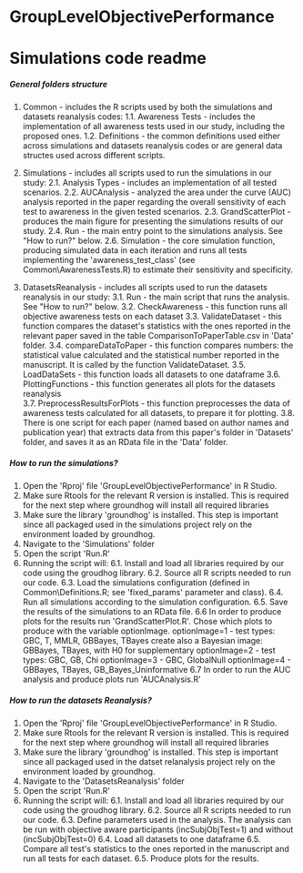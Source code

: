 # GroupLevelObjectivePerformance

# Simulations code readme

##### General folders structure

1. Common - includes the R scripts used by both the simulations and datasets reanalysis codes:
1.1. Awareness Tests - includes the implementation of all awareness tests used in our study, including the proposed ones.
1.2. Definitions - the common definitions used either across simulations and datasets reanalysis codes or are general data structes used across different scripts. 

2. Simulations - includes all scripts used to run the simulations in our study:
2.1. Analysis Types - includes an implementation of all tested scenarios.
2.2. AUCAnalysis - analyzed the area under the curve (AUC) analysis reported in the paper regarding the overall sensitivity of each test to awareness in the given tested scenarios.
2.3. GrandScatterPlot - produces the main figure for presenting the simulations results of our study.
2.4. Run - the main entry point to the simulations analysis. See "How to run?" below.
2.6. Simulation - the core simulation function, producing simulated data in each iteration and runs all tests implementing the 'awareness_test_class' (see Common\AwarenessTests.R) to estimate their sensitivity and specificity.

3. DatasetsReanalysis - includes all scripts used to run the datasets reanalysis in our study:
3.1. Run - the main script that runs the analysis. See "How to run?" below.
3.2. CheckAwareness - this function runs all objective awareness tests on each dataset 
3.3. ValidateDataset - this function compares the dataset's statistics with the ones reported in the relevant paper saved in the table ComparisonToPaperTable.csv in 'Data' folder.
3.4. compareDataToPaper - this function compares numbers: the statistical value calculated and the statistical number reported in the manuscript. It is called by the function ValidateDataset. 
3.5. LoadDataSets - this function loads all datasets to one dataframe
3.6. PlottingFunctions - this function generates all plots for the datasets reanalysis   
3.7. PreprocessResultsForPlots - this function preprocesses the data of awareness tests calculated for all datasets, to prepare it for plotting.
3.8. There is one script for each paper (named based on author names and publication year) that extracts data from this paper's folder in 'Datasets' folder, and saves it as an RData file in the 'Data' folder.

##### How to run the simulations?

1. Open the 'Rproj' file 'GroupLevelObjectivePerformance' in R Studio.
2. Make sure Rtools for the relevant R version is installed. This is required for the next step where groundhog will install all required libraries
3. Make sure the library 'groundhog' is installed. This step is important since all packaged used in the simulations project rely on the environment loaded by groundhog.
4. Navigate to the 'Simulations' folder
5. Open the script 'Run.R'
6. Running the script will:
6.1. Install and load all libraries required by our code using the groudhog library.
6.2. Source all R scripts needed to run our code.
6.3. Load the simulations configuration (defined in Common\Definitions.R; see 'fixed_params' parameter and class).
6.4. Run all simulations according to the simulation configuration.
6.5. Save the results of the simulations to an RData file. 
6.6 In order to produce plots for the results run 'GrandScatterPlot.R'. Chose which plots to produce with the variable optionImage.
optionImage=1 - test types: GBC, T, MMLR, GBBayes, TBayes
create also a Bayesian image:  GBBayes, TBayes, with H0 for supplementary
optionImage=2 - test types: GBC, GB, Chi
optionImage=3 - GBC, GlobalNull
optionImage=4 - GBBayes, TBayes, GB_Bayes_Uninformative
6.7 In order to run the AUC analysis and produce plots run 'AUCAnalysis.R'

##### How to run the datasets Reanalysis?

1. Open the 'Rproj' file 'GroupLevelObjectivePerformance' in R Studio.
2. Make sure Rtools for the relevant R version is installed. This is required for the next step where groundhog will install all required libraries
3. Make sure the library 'groundhog' is installed. This step is important since all packaged used in the datset relanalysis project rely on the environment loaded by groundhog.
4. Navigate to the 'DatasetsReanalysis' folder
5. Open the script 'Run.R'
6. Running the script will:
6.1. Install and load all libraries required by our code using the groudhog library.
6.2. Source all R scripts needed to run our code.
6.3. Define parameters used in the analysis. The analysis can be run with objective aware participants (incSubjObjTest=1) and without (incSubjObjTest=0) 
6.4. Load all datasets to one dataframe
6.5. Compare all test's statistics to the ones reported in the manuscript and run all tests for each dataset.
6.5. Produce plots for the results.
